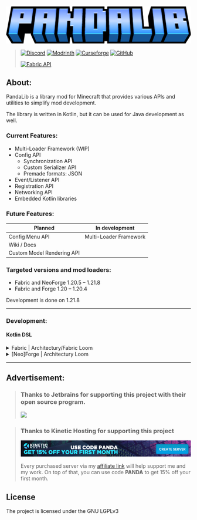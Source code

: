 ![banner.png](https://github.com/ThePandaOliver/Readme-Assets/blob/main/pandalib/banner.png?raw=true)

> [![Discord](https://img.shields.io/discord/1021703635178115122?style=for-the-badge&logo=discord&label=Discord&labelColor=black&color=lightblue)](https://discord.gg/wjPt4vEfXb)
> [![Modrinth](https://img.shields.io/modrinth/dt/mEEGbEIu?style=for-the-badge&logo=modrinth&label=Modrinth&labelColor=black&color=green)](https://modrinth.com/mod/pandalib)
> [![Curseforge](https://img.shields.io/curseforge/dt/975460?style=for-the-badge&logo=curseforge&label=Curseforge&labelColor=black&color=red)](https://www.curseforge.com/minecraft/mc-mods/pandalib)
> [![GitHub](https://img.shields.io/github/downloads/PandaDap2006/PandaLib/total?style=for-the-badge&logo=github&label=Github&labelColor=black&color=white)](https://github.com/PandaDap2006/PandaLib)
>
> [![Fabric API](https://img.shields.io/badge/Fabric%20API-REQUIRED%20for%20Fabric-1?style=for-the-badge&labelColor=black&color=gold)](https://www.curseforge.com/minecraft/mc-mods/fabric-api)

## About:

PandaLib is a library mod for Minecraft that provides various APIs and utilities to simplify mod development.

The library is written in Kotlin, but it can be used for Java development as well.

### Current Features:

- Multi-Loader Framework (WIP)
- Config API
  - Synchronization API
  - Custom Serializer API
  - Premade formats: JSON
- Event/Listener API
- Registration API
- Networking API
- Embedded Kotlin libraries

### Future Features:

| Planned                    | In development         |
|----------------------------|------------------------|
| Config Menu API            | Multi-Loader Framework |
| Wiki / Docs                |                        |
| Custom Model Rendering API |                        |

### Targeted versions and mod loaders:

- Fabric and NeoForge 1.20.5 – 1.21.8
- Fabric and Forge 1.20 – 1.20.4

Development is done on 1.21.8

---

### Development:

#### Kotlin DSL
<details>
<summary>Fabric | Architectury/Fabric Loom</summary>

```kotlin
repositories { 
	mavenCentral()
	maven {
		name = "Github"
		url = uri("https://maven.pkg.github.com/ThePandaOliver/Forgix")
		credentials {
			username = System.getenv("GITHUB_USER")
			password = System.getenv("GITHUB_API_TOKEN")
		}
	}
}

dependencies {
	modApi("dev.pandasystems:pandalib-fabric:<version>")
}
```

</details>
<details>
<summary>[Neo]Forge | Architectury Loom</summary>

```kotlin
repositories { 
	mavenCentral()
	maven {
		name = "Github"
		url = uri("https://maven.pkg.github.com/ThePandaOliver/Forgix")
		credentials {
			username = System.getenv("GITHUB_USER")
			password = System.getenv("GITHUB_API_TOKEN")
		}
	}
}

dependencies {
	modApi("dev.pandasystems:pandalib-forge:<version>") // Forge
	modApi("dev.pandasystems:pandalib-neoforge:<version>") // NeoForge

	forgeRuntimeLibrary(kotlin("stdlib"))
	forgeRuntimeLibrary(kotlin("stdlib-jdk8"))
	forgeRuntimeLibrary(kotlin("stdlib-jdk7"))
	forgeRuntimeLibrary(kotlin("reflect", version = "2.2.0"))
	forgeRuntimeLibrary("org.jetbrains.kotlinx:kotlinx-coroutines-core:1.10.2")
	forgeRuntimeLibrary("org.jetbrains.kotlinx:kotlinx-coroutines-jdk8:1.10.2")
	forgeRuntimeLibrary("org.jetbrains.kotlinx:kotlinx-serialization-core:1.8.1")
	forgeRuntimeLibrary("org.jetbrains.kotlinx:kotlinx-serialization-json:1.8.1")
	forgeRuntimeLibrary("org.jetbrains.kotlinx:kotlinx-serialization-cbor:1.8.1")
	forgeRuntimeLibrary("org.jetbrains.kotlinx:kotlinx-datetime:0.6.2")
	forgeRuntimeLibrary("org.jetbrains.kotlinx:kotlinx-io-core:0.7.0")
	forgeRuntimeLibrary("org.jetbrains.kotlinx:kotlinx-io-bytestring:0.7.0")
}
```

</details>

---

## Advertisement:

> ### Thanks to **Jetbrains** for supporting this project with their open source program.
> [<img src="https://resources.jetbrains.com/storage/products/company/brand/logos/jetbrains.svg" width=300px>](https://jb.gg/OpenSourceSupport)

> ### Thanks to **Kinetic Hosting** for supporting this project
> [![Partner Banner](https://github.com/ThePandaOliver/Readme-Assets/blob/main/Support/Kinetic%20affiliate%20banner%20small.png?raw=true)](https://t.ly/B1Kui)
>
> Every purchased server via my [affiliate link](https://t.ly/B1Kui) will help support me and my work.
> On top of that, you can use code **PANDA** to get 15% off your first month.

## License

The project is licensed under the GNU LGPLv3